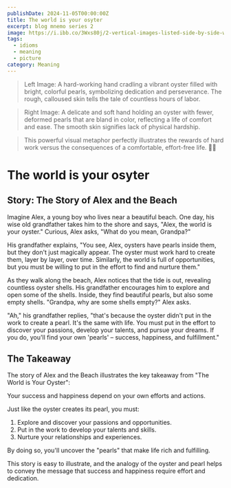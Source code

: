 ```yaml
---
publishDate: 2024-11-05T00:00:00Z
title: The world is your osyter
excerpt: blog mnemo series 2
image: https://i.ibb.co/3Wxs80j/2-vertical-images-listed-side-by-side-with-a-border-between-them-In-the-first-image-the-hard-working.jpg
tags:
  - idioms
  - meaning
  - picture
category: Meaning
---
```


> Left Image: A hard-working hand cradling a vibrant oyster filled with bright, colorful pearls, symbolizing dedication and perseverance. The rough, calloused skin tells the tale of countless hours of labor.

> Right Image: A delicate and soft hand holding an oyster with fewer, deformed pearls that are bland in color, reflecting a life of comfort and ease. The smooth skin signifies lack of physical hardship.

> This powerful visual metaphor perfectly illustrates the rewards of hard work versus the consequences of a comfortable, effort-free life. 🌿✨

# The world is your osyter

## Story: The Story of Alex and the Beach

Imagine Alex, a young boy who lives near a beautiful beach. One day, his wise old grandfather takes him to the shore and says, "Alex, the world is your oyster."
Curious, Alex asks, "What do you mean, Grandpa?"

His grandfather explains, "You see, Alex, oysters have pearls inside them, but they don't just magically appear. The oyster must work hard to create them, layer by layer, over time. Similarly, the world is full of opportunities, but you must be willing to put in the effort to find and nurture them."

As they walk along the beach, Alex notices that the tide is out, revealing countless oyster shells. His grandfather encourages him to explore and open some of the shells. Inside, they find beautiful pearls, but also some empty shells.
"Grandpa, why are some shells empty?" Alex asks.

"Ah," his grandfather replies, "that's because the oyster didn't put in the work to create a pearl. It's the same with life. You must put in the effort to discover your passions, develop your talents, and pursue your dreams. If you do, you'll find your own 'pearls' – success, happiness, and fulfillment."

## The Takeaway

The story of Alex and the Beach illustrates the key takeaway from "The World is Your Oyster":

Your success and happiness depend on your own efforts and actions.

Just like the oyster creates its pearl, you must:
1. Explore and discover your passions and opportunities.
2. Put in the work to develop your talents and skills.
3. Nurture your relationships and experiences.

By doing so, you'll uncover the "pearls" that make life rich and fulfilling.

This story is easy to illustrate, and the analogy of the oyster and pearl helps to convey the message that success and happiness require effort and dedication.